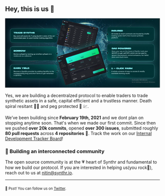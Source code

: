 ## Hey, this is us 👋

![An Illustration showing the screenshots of the Synthr App and its features](https://github.com/Synthrio/.github/blob/master/Capture.PNG)

Yes, we are building a decentralzed protocol to enable traders to trade synthetic assets in a safe, capital efficient and a trustless manner. Death spiral resitant :face_with_spiral_eyes: and peg protected :magnet: :chart:. 

We’ve been building since **February 19th, 2021** and we dont plan on stopping anytime soon. That's when we made our first commit. Since then we pushed **over 20k commits**, opened **over 300 issues**, submitted roughly **80 pull requests** across **4 repositories** 🤯. Track the work on our [Internal Development Tracker Board](https://app.databox.com/datawall/893bef32e42ef48956c58eb5ab1156770628df6d2)!

### 🍿 Building an interconnected community

The open source community is at the 💗 heart of Synthr and fundamental to how we build our protocol. If you are interested in helping us(you rock🎸), reach out to us at nitin@synthr.io.

---

<sub>🤫 Psst! You can follow us on [Twitter](https://twitter.com/synthr_defi).</sub>

<!--
Made with 🖤 by Synthr Core team
🙇‍♂️🎤⬇️
-->
